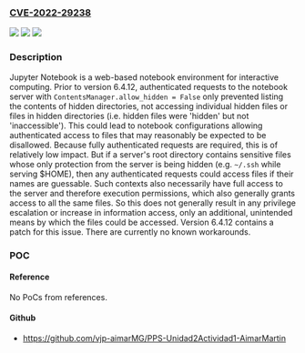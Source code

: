 ### [CVE-2022-29238](https://cve.mitre.org/cgi-bin/cvename.cgi?name=CVE-2022-29238)
![](https://img.shields.io/static/v1?label=Product&message=notebook&color=blue)
![](https://img.shields.io/static/v1?label=Version&message=n%2Fa&color=blue)
![](https://img.shields.io/static/v1?label=Vulnerability&message=CWE-425%3A%20Direct%20Request%20('Forced%20Browsing')&color=brighgreen)

### Description

Jupyter Notebook is a web-based notebook environment for interactive computing. Prior to version 6.4.12, authenticated requests to the notebook server with `ContentsManager.allow_hidden = False` only prevented listing the contents of hidden directories, not accessing individual hidden files or files in hidden directories (i.e. hidden files were 'hidden' but not 'inaccessible'). This could lead to notebook configurations allowing authenticated access to files that may reasonably be expected to be disallowed. Because fully authenticated requests are required, this is of relatively low impact. But if a server's root directory contains sensitive files whose only protection from the server is being hidden (e.g. `~/.ssh` while serving $HOME), then any authenticated requests could access files if their names are guessable. Such contexts also necessarily have full access to the server and therefore execution permissions, which also generally grants access to all the same files. So this does not generally result in any privilege escalation or increase in information access, only an additional, unintended means by which the files could be accessed. Version 6.4.12 contains a patch for this issue. There are currently no known workarounds.

### POC

#### Reference
No PoCs from references.

#### Github
- https://github.com/vjp-aimarMG/PPS-Unidad2Actividad1-AimarMartin

